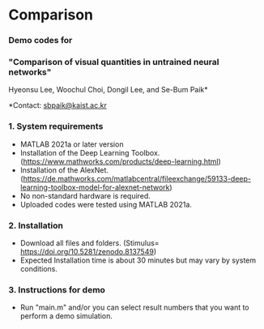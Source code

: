 # Comparison

### Demo codes for

### "Comparison of visual quantities in untrained neural networks" </br>

Hyeonsu Lee, Woochul Choi, Dongil Lee, and Se-Bum Paik*

*Contact: sbpaik@kaist.ac.kr

### 1. System requirements
- MATLAB 2021a or later version
- Installation of the Deep Learning Toolbox. (https://www.mathworks.com/products/deep-learning.html)
- Installation of the AlexNet. (https://de.mathworks.com/matlabcentral/fileexchange/59133-deep-learning-toolbox-model-for-alexnet-network)
- No non-standard hardware is required.
- Uploaded codes were tested using MATLAB 2021a.

### 2. Installation
- Download all files and folders. (Stimulus= https://doi.org/10.5281/zenodo.8137549)
- Expected Installation time is about 30 minutes but may vary by system conditions.

### 3. Instructions for demo
- Run "main.m" and/or you can select result numbers that you want to perform a demo simulation.
